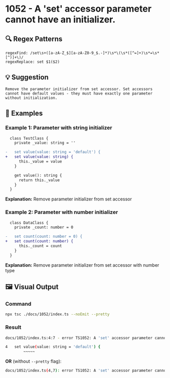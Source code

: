 # 1052 - A 'set' accessor parameter cannot have an initializer.

## 🔍 Regex Patterns
```regex
regexFind: /set\s+([a-zA-Z_$][a-zA-Z0-9_$.-]*)\s*\(\s*([^=]+)\s*=\s*[^)]+\)/
regexReplace: set $1($2)
```

## 💡 Suggestion
```text
Remove the parameter initializer from set accessor. Set accessors cannot have default values - they must have exactly one parameter without initialization.
```

## 📝 Examples

### Example 1: Parameter with string initializer
```diff
  class TestClass {
    private _value: string = ''

-   set value(value: string = 'default') {
+   set value(value: string) {
      this._value = value
    }

    get value(): string {
      return this._value
    }
  }
```

**Explanation:** Remove parameter initializer from set accessor

### Example 2: Parameter with number initializer
```diff
  class DataClass {
    private _count: number = 0

-   set count(count: number = 0) {
+   set count(count: number) {
      this._count = count
    }
  }
```

**Explanation:** Remove parameter initializer from set accessor with number type

## 🖼️ Visual Output
### Command
```bash
npx tsc ./docs/1052/index.ts --noEmit --pretty
```

### Result
```bash
docs/1052/index.ts:4:7 - error TS1052: A 'set' accessor parameter cannot have an initializer.

4   set value(value: string = 'default') {
        ~~~~~
```

**OR** (without `--pretty` flag):

```bash
docs/1052/index.ts(4,7): error TS1052: A 'set' accessor parameter cannot have an initializer.
```
